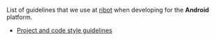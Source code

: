 List of guidelines that we use at [ribot](http://ribot.co.uk) when developing for the __Android__ platform. 

* [Project and code style guidelines](project_and_code_guidelines.md)